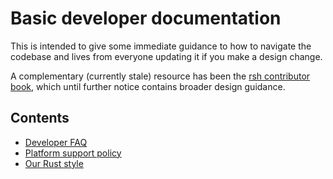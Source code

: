 # Basic developer documentation

This is intended to give some immediate guidance to how to navigate the codebase and lives from everyone updating it if you make a design change.

A complementary (currently stale) resource has been the [rsh contributor book](https://irsh.vercel.app/contributor-book/), which until further notice contains broader design guidance.

## Contents

- [Developer FAQ](FAQ.md)
- [Platform support policy](PLATFORM_SUPPORT.md)
- [Our Rust style](../devdocs/rust_style.md)

